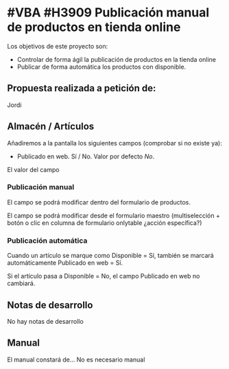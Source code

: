 # #VBA #H3909 Publicación manual de productos en tienda online

Los objetivos de este proyecto son:
+ Controlar de forma ágil la publicación de productos en la tienda online
+ Publicar de forma automática los productos con disponible.

## Propuesta realizada a petición de:
Jordi

## Almacén / Artículos
Añadiremos a la pantalla los siguientes campos (comprobar si no existe ya):
+ Publicado en web. Sí / No. Valor por defecto *No*.

El valor del campo 

### Publicación manual
El campo se podrá modificar dentro del formulario de productos.

El campo se podrá modificar desde el formulario maestro (multiselección + botón o clic en columna de formulario onlytable ¿acción específica?)

### Publicación automática
Cuando un artículo se marque como Disponible = Sí, también se marcará automáticamente Publicado en web = Sí.

Si el artículo pasa a Disponible = No, el campo Publicado en web no cambiará.

## Notas de desarrollo
No hay notas de desarrollo

## Manual
El manual constará de...
No es necesario manual
